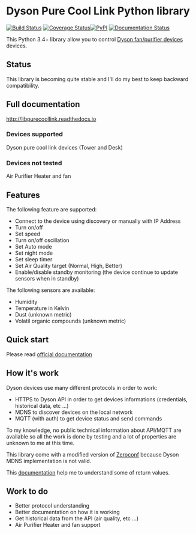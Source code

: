 # Dyson Pure Cool Link Python library

[![Build Status](https://travis-ci.org/CharlesBlonde/libpurecoollink.svg?branch=master)](https://travis-ci.org/CharlesBlonde/libpurecoollink) [![Coverage Status](https://coveralls.io/repos/github/CharlesBlonde/libpurecoollink/badge.svg?branch=master)](https://coveralls.io/github/CharlesBlonde/libpurecoollink?branch=master)[![PyPI](https://img.shields.io/pypi/v/libpurecoollink.svg)](https://pypi.python.org/pypi/libpurecoollink) [![Documentation Status](https://readthedocs.org/projects/libpurecoollink/badge/?version=latest)](http://libpurecoollink.readthedocs.io/en/latest/?badge=latest)

This Python 3.4+ library allow you to control [Dyson fan/purifier devices](http://www.dyson.com/air-treatment/purifiers/dyson-pure-hot-cool-link.aspx) devices.

## Status

This library is becoming quite stable and I'll do my best to keep backward compatibility.

## Full documentation

http://libpurecoollink.readthedocs.io

### Devices supported

Dyson pure cool link devices (Tower and Desk)

### Devices not tested

Air Purifier Heater and fan

## Features

The following feature are supported:

* Connect to the device using discovery or manually with IP Address
* Turn on/off
* Set speed
* Turn on/off oscillation
* Set Auto mode
* Set night mode
* Set sleep timer
* Set Air Quality target (Normal, High, Better)
* Enable/disable standby monitoring (the device continue to update sensors when in standby)

The following sensors are available:

* Humidity
* Temperature in Kelvin
* Dust (unknown metric)
* Volatil organic compounds (unknown metric)

## Quick start

Please read [official documentation](http://libpurecoollink.readthedocs.io)

## How it's work

Dyson devices use many different protocols in order to work:

* HTTPS to Dyson API in order to get devices informations (credentials, historical data, etc ...)
* MDNS to discover devices on the local network
* MQTT (with auth) to get device status and send commands

To my knowledge, no public technical information about API/MQTT are available so all the work is done by testing and a lot of properties are unknown to me at this time.

This library come with a modified version of [Zeroconf](https://github.com/jstasiak/python-zeroconf) because Dyson MDNS implementation is not valid.

This [documentation](https://github.com/shadowwa/Dyson-MQTT2RRD) help me to understand some of return values.

## Work to do

* Better protocol understanding
* Better documentation on how it is working
* Get historical data from the API (air quality, etc ...)
* Air Purifier Heater and fan support
